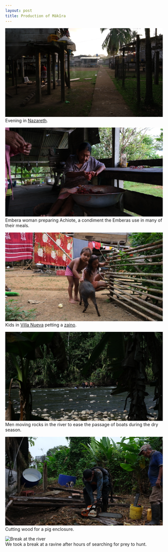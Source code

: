 ```yaml
---
layout: post
title: Production of Mákĩra
---
```

![Nazareth](images/nazareth.png)   
Evening in <a href="https://www.openstreetmap.org/#map=17/8.275241/-77.523876">Nazareth</a>.


![Achiote](images/achiote.png)   
Embera woman preparing Achiote, a condiment the Emberas use in many of their meals.


![zaino](images/zaino.png)   
Kids in <a href="https://www.openstreetmap.org/#map=17/8.221854/-77.553724">Villa Nueva</a> petting a <a href="https://en.wikipedia.org/wiki/Collared_peccary">zaino</a>.


![rocks](images/rocks.png)   
Men moving rocks in the river to ease the passage of boats during the dry season.


![wood](images/wood.png)   
Cutting wood for a pig enclosure.


![Break at the river](images/IMG_0451.JPG)   
We took a break at a ravine after hours of searching for prey to hunt.